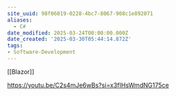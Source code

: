 ```yaml
---
site_uuid: 98f06019-0228-4bc7-8067-908c1e892071
aliases:
  - C#
date_modified: 2025-03-24T00:00:00.000Z
date_created: '2025-03-30T05:44:14.872Z'
tags:
- Software-Development
---
```




[[Blazor]]

https://youtu.be/C2s4mJe6wBs?si=x3fIHsWmdNG175ce